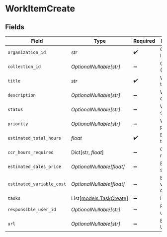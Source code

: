# WorkItemCreate


## Fields

| Field                                              | Type                                               | Required                                           | Description                                        |
| -------------------------------------------------- | -------------------------------------------------- | -------------------------------------------------- | -------------------------------------------------- |
| `organization_id`                                  | *str*                                              | :heavy_check_mark:                                 | Organization ID                                    |
| `collection_id`                                    | *OptionalNullable[str]*                            | :heavy_minus_sign:                                 | Collection ID (optional)                           |
| `title`                                            | *str*                                              | :heavy_check_mark:                                 | Work item title                                    |
| `description`                                      | *OptionalNullable[str]*                            | :heavy_minus_sign:                                 | Work item description                              |
| `status`                                           | *OptionalNullable[str]*                            | :heavy_minus_sign:                                 | Work item status                                   |
| `priority`                                         | *OptionalNullable[str]*                            | :heavy_minus_sign:                                 | Work item priority                                 |
| `estimated_total_hours`                            | *float*                                            | :heavy_check_mark:                                 | Estimated total hours                              |
| `ccr_hours_required`                               | Dict[str, *float*]                                 | :heavy_minus_sign:                                 | CCR hours required                                 |
| `estimated_sales_price`                            | *OptionalNullable[float]*                          | :heavy_minus_sign:                                 | Estimated sales price                              |
| `estimated_variable_cost`                          | *OptionalNullable[float]*                          | :heavy_minus_sign:                                 | Estimated variable cost                            |
| `tasks`                                            | List[[models.TaskCreate](../models/taskcreate.md)] | :heavy_minus_sign:                                 | Initial tasks                                      |
| `responsible_user_id`                              | *OptionalNullable[str]*                            | :heavy_minus_sign:                                 | Responsible user ID                                |
| `url`                                              | *OptionalNullable[str]*                            | :heavy_minus_sign:                                 | External URL                                       |
